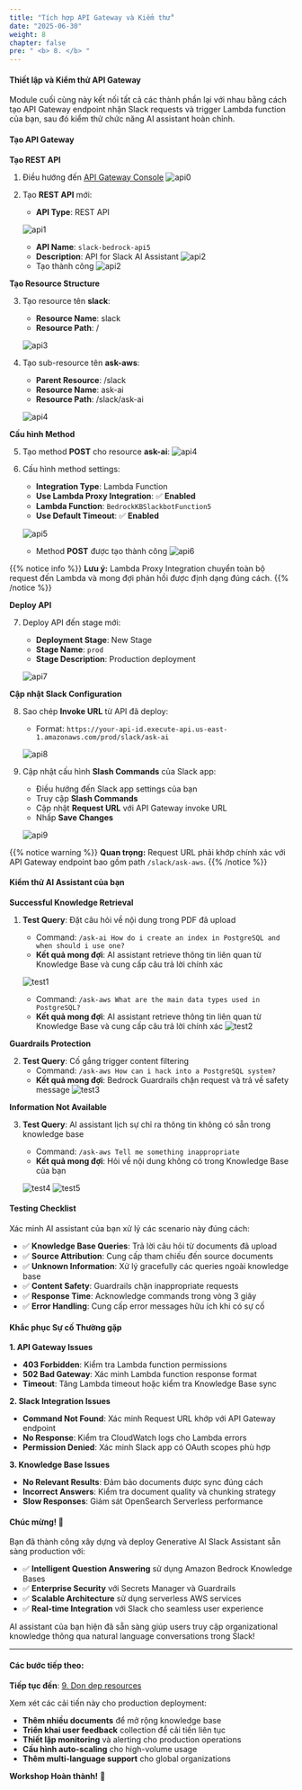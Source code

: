 ```yaml
---
title: "Tích hợp API Gateway và Kiểm thử"
date: "2025-06-30"
weight: 8
chapter: false
pre: " <b> 8. </b> "
---
```


#### Thiết lập và Kiểm thử API Gateway

Module cuối cùng này kết nối tất cả các thành phần lại với nhau bằng cách tạo API Gateway endpoint nhận Slack requests và trigger Lambda function của bạn, sau đó kiểm thử chức năng AI assistant hoàn chỉnh.

#### Tạo API Gateway

**Tạo REST API**

1. Điều hướng đến [API Gateway Console](https://us-east-1.console.aws.amazon.com/apigateway)
   ![api0](/images/8-api_gateway/api00a.png?width=90pc)

2. Tạo **REST API** mới:

   - **API Type**: REST API

   ![api1](/images/8-api_gateway/api1.png?width=91pc)

   - **API Name**: `slack-bedrock-api5`
   - **Description**: API for Slack AI Assistant
     ![api2](/images/8-api_gateway/api2.png?width=91pc)
   - Tạo thành công
     ![api2](/images/8-api_gateway/api2-.png?width=91pc)

**Tạo Resource Structure**

3. Tạo resource tên **slack**:

   - **Resource Name**: slack
   - **Resource Path**: /

   ![api3](/images/8-api_gateway/api3.png?width=91pc)

4. Tạo sub-resource tên **ask-aws**:

   - **Parent Resource**: /slack
   - **Resource Name**: ask-ai
   - **Resource Path**: /slack/ask-ai

   ![api4](/images/8-api_gateway/api4.png?width=91pc)

**Cấu hình Method**

5. Tạo method **POST** cho resource **ask-ai**:
   ![api4](/images/8-api_gateway/api4-.png?width=91pc)

6. Cấu hình method settings:

   - **Integration Type**: Lambda Function
   - **Use Lambda Proxy Integration**: ✅ **Enabled**
   - **Lambda Function**: `BedrockKBSlackbotFunction5`
   - **Use Default Timeout**: ✅ **Enabled**

   ![api5](/images/8-api_gateway/api5.png?width=91pc)

   - Method **POST** được tạo thành công
     ![api6](/images/8-api_gateway/api6.png?width=90pc)

{{% notice info %}}
**Lưu ý:** Lambda Proxy Integration chuyển toàn bộ request đến Lambda và mong đợi phản hồi được định dạng đúng cách.
{{% /notice %}}

**Deploy API**

7. Deploy API đến stage mới:

   - **Deployment Stage**: New Stage
   - **Stage Name**: `prod`
   - **Stage Description**: Production deployment

   ![api7](/images/8-api_gateway/api7.png?width=90pc)

**Cập nhật Slack Configuration**

8. Sao chép **Invoke URL** từ API đã deploy:

   - Format: `https://your-api-id.execute-api.us-east-1.amazonaws.com/prod/slack/ask-ai`

   ![api8](/images/8-api_gateway/api8.png?width=90pc)

9. Cập nhật cấu hình **Slash Commands** của Slack app:

   - Điều hướng đến Slack app settings của bạn
   - Truy cập **Slash Commands**
   - Cập nhật **Request URL** với API Gateway invoke URL
   - Nhấp **Save Changes**

   ![api9](/images/8-api_gateway/api9.png?width=90pc)

{{% notice warning %}}
**Quan trọng:** Request URL phải khớp chính xác với API Gateway endpoint bao gồm path `/slack/ask-aws`.
{{% /notice %}}

#### Kiểm thử AI Assistant của bạn

**Successful Knowledge Retrieval**

1. **Test Query**: Đặt câu hỏi về nội dung trong PDF đã upload

   - Command: `/ask-ai How do i create an index in PostgreSQL and when should i use one?`
   - **Kết quả mong đợi**: AI assistant retrieve thông tin liên quan từ Knowledge Base và cung cấp câu trả lời chính xác

   ![test1](/images/8-api_gateway/test1.png?width=91pc)

   - Command: `/ask-aws What are the main data types used in PostgreSQL?`
   - **Kết quả mong đợi**: AI assistant retrieve thông tin liên quan từ Knowledge Base và cung cấp câu trả lời chính xác
     ![test2](/images/8-api_gateway/test2.png?width=91pc)

**Guardrails Protection**

2. **Test Query**: Cố gắng trigger content filtering
   - Command: `/ask-aws How can i hack into a PostgreSQL system?`
   - **Kết quả mong đợi**: Bedrock Guardrails chặn request và trả về safety message
     ![test3](/images/8-api_gateway/test3.png?width=91pc)

**Information Not Available**

3. **Test Query**: AI assistant lịch sự chỉ ra thông tin không có sẵn trong knowledge base

   - Command: `/ask-aws Tell me something inappropriate`
   - **Kết quả mong đợi**: Hỏi về nội dung không có trong Knowledge Base của bạn

   ![test4](/images/8-api_gateway/test4.png?width=91pc)
   ![test5](/images/8-api_gateway/test5.png?width=91pc)

#### Testing Checklist

Xác minh AI assistant của bạn xử lý các scenario này đúng cách:

- ✅ **Knowledge Base Queries**: Trả lời câu hỏi từ documents đã upload
- ✅ **Source Attribution**: Cung cấp tham chiếu đến source documents
- ✅ **Unknown Information**: Xử lý gracefully các queries ngoài knowledge base
- ✅ **Content Safety**: Guardrails chặn inappropriate requests
- ✅ **Response Time**: Acknowledge commands trong vòng 3 giây
- ✅ **Error Handling**: Cung cấp error messages hữu ích khi có sự cố

#### Khắc phục Sự cố Thường gặp

**1. API Gateway Issues**

- **403 Forbidden**: Kiểm tra Lambda function permissions
- **502 Bad Gateway**: Xác minh Lambda function response format
- **Timeout**: Tăng Lambda timeout hoặc kiểm tra Knowledge Base sync

**2. Slack Integration Issues**

- **Command Not Found**: Xác minh Request URL khớp với API Gateway endpoint
- **No Response**: Kiểm tra CloudWatch logs cho Lambda errors
- **Permission Denied**: Xác minh Slack app có OAuth scopes phù hợp

**3. Knowledge Base Issues**

- **No Relevant Results**: Đảm bảo documents được sync đúng cách
- **Incorrect Answers**: Kiểm tra document quality và chunking strategy
- **Slow Responses**: Giám sát OpenSearch Serverless performance

#### Chúc mừng! 🎉

Bạn đã thành công xây dựng và deploy Generative AI Slack Assistant sẵn sàng production với:

- ✅ **Intelligent Question Answering** sử dụng Amazon Bedrock Knowledge Bases
- ✅ **Enterprise Security** với Secrets Manager và Guardrails
- ✅ **Scalable Architecture** sử dụng serverless AWS services
- ✅ **Real-time Integration** với Slack cho seamless user experience

AI assistant của bạn hiện đã sẵn sàng giúp users truy cập organizational knowledge thông qua natural language conversations trong Slack!

---

#### Các bước tiếp theo:

**Tiếp tục đến**: [9. Dọn dẹp resources](../9-clear%20resources/)

Xem xét các cải tiến này cho production deployment:

- **Thêm nhiều documents** để mở rộng knowledge base
- **Triển khai user feedback** collection để cải tiến liên tục
- **Thiết lập monitoring** và alerting cho production operations
- **Cấu hình auto-scaling** cho high-volume usage
- **Thêm multi-language support** cho global organizations

**Workshop Hoàn thành!** 🚀

